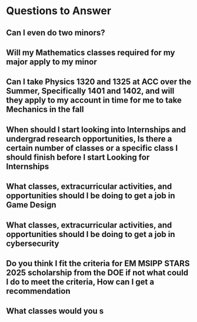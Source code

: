 # Questions to Answer

## Can I even do two minors?

## Will my Mathematics classes required for my major apply to my minor

## Can I take Physics 1320 and 1325 at ACC over the Summer, Specifically 1401 and 1402, and will they apply to my account in time for me to take Mechanics in the fall

## When should I start looking into Internships and undergrad research opportunities, Is there a certain number of classes or a specific class I should finish before I start Looking for Internships

## What classes, extracurricular activities, and opportunities should I be doing to get a job in Game Design

## What classes, extracurricular activities, and opportunities should I be doing to get a job in cybersecurity

## Do you think I fit the criteria for EM MSIPP STARS 2025 scholarship from the DOE if not what could I do to meet the criteria, How can I get a recommendation

## What classes would you s
